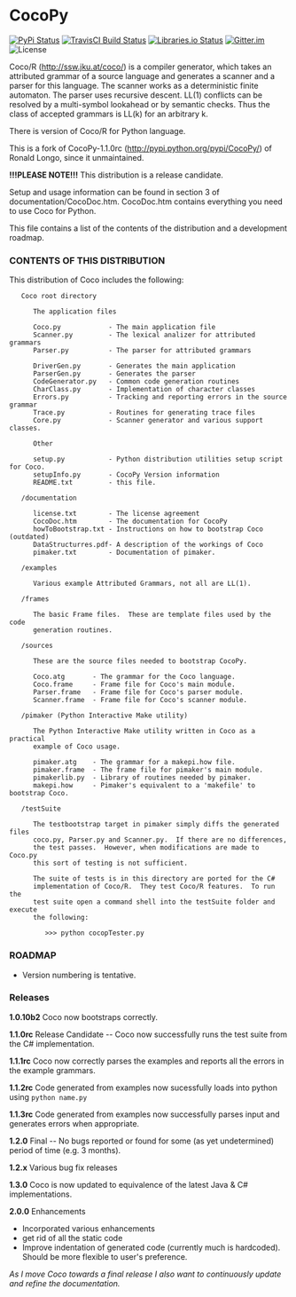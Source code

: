 # CocoPy
[![PyPi Status](https://img.shields.io/pypi/v/CocoPy.svg)](https://pypi.python.org/pypi/CocoPy)
[![TravisCI Build Status](https://travis-ci.org/KOLANICH/CocoPy.svg?branch=master)](https://travis-ci.org/KOLANICH/CoCoPy)
[![Libraries.io Status](https://img.shields.io/librariesio/github/KOLANICH/CoCoPy.svg)](https://libraries.io/github/KOLANICH/CoCoPy)
[![Gitter.im](https://badges.gitter.im/CoCoPy/Lobby.svg)](https://gitter.im/CoCoPy/Lobby)
![License](https://img.shields.io/github/license/KOLANICH/CoCoPy.svg)

Coco/R (http://ssw.jku.at/coco/) is a compiler generator, which takes an
attributed grammar of a source language and generates a scanner and a parser
for this language. The scanner works as a deterministic finite automaton.
The parser uses recursive descent. LL(1) conflicts can be resolved by a
multi-symbol lookahead or by semantic checks. Thus the class of accepted
grammars is LL(k) for an arbitrary k.

There is version of Coco/R for Python language.

This is a fork of CocoPy-1.1.0rc (http://pypi.python.org/pypi/CocoPy/) of
Ronald Longo, since it unmaintained.


**!!!PLEASE NOTE!!!**
This distribution is a release candidate.

Setup and usage information can be found in section 3 of
documentation/CocoDoc.htm.  CocoDoc.htm contains everything you need to
use Coco for Python.

This file contains a list of the contents of the distribution and a
development roadmap.

### CONTENTS OF THIS DISTRIBUTION

This distribution of Coco includes the following:

```
   Coco root directory

      The application files

      Coco.py            - The main application file
      Scanner.py         - The lexical analizer for attributed grammars
      Parser.py          - The parser for attributed grammars

      DriverGen.py       - Generates the main application
      ParserGen.py       - Generates the parser
      CodeGenerator.py   - Common code generation routines
      CharClass.py       - Implementation of character classes
      Errors.py          - Tracking and reporting errors in the source grammar
      Trace.py           - Routines for generating trace files
      Core.py            - Scanner generator and various support classes.

      Other

      setup.py           - Python distribution utilities setup script for Coco.
      setupInfo.py       - CocoPy Version information
      README.txt         - this file.

   /documentation

      license.txt        - The license agreement
      CocoDoc.htm        - The documentation for CocoPy
      howToBootstrap.txt - Instructions on how to bootstrap Coco (outdated)
      DataStructurres.pdf- A description of the workings of Coco
      pimaker.txt        - Documentation of pimaker.

   /examples

      Various example Attributed Grammars, not all are LL(1).

   /frames

      The basic Frame files.  These are template files used by the code
      generation routines.

   /sources

      These are the source files needed to bootstrap CocoPy.

      Coco.atg       - The grammar for the Coco language.
      Coco.frame     - Frame file for Coco's main module.
      Parser.frame   - Frame file for Coco's parser module.
      Scanner.frame  - Frame file for Coco's scanner module.

   /pimaker (Python Interactive Make utility)

      The Python Interactive Make utility written in Coco as a practical
      example of Coco usage.

      pimaker.atg    - The grammar for a makepi.how file.
      pimaker.frame  - The frame file for pimaker's main module.
      pimakerlib.py  - Library of routines needed by pimaker.
      makepi.how     - Pimaker's equivalent to a 'makefile' to bootstrap Coco.

   /testSuite

      The testbootstrap target in pimaker simply diffs the generated files
      coco.py, Parser.py and Scanner.py.  If there are no differences,
      the test passes.  However, when modifications are made to Coco.py
      this sort of testing is not sufficient.

      The suite of tests is in this directory are ported for the C#
      implementation of Coco/R.  They test Coco/R features.  To run the
      test suite open a command shell into the testSuite folder and execute
      the following:

         >>> python cocopTester.py
```

### ROADMAP

   - Version numbering is tentative.


### Releases
**1.0.10b2**  Coco now bootstraps correctly.

**1.1.0rc**  Release Candidate -- Coco now successfully runs the test suite from the C# implementation.

**1.1.1rc**   Coco now correctly parses the examples and reports all the errors in the example grammars.

**1.1.2rc**  Code generated from examples now sucessfully loads into python using `python name.py`

**1.1.3rc**    Code generated from examples now successfully parses input and generates errors when appropriate.

**1.2.0**     Final -- No bugs reported or found for some (as yet undetermined) period of time (e.g. 3 months).

**1.2.x**    Various bug fix releases

**1.3.0**    Coco is now updated to equivalence of the latest Java & C# implementations.

**2.0.0**    Enhancements 
- Incorporated various enhancements
- get rid of all the static code
- Improve indentation of generated code (currently much is hardcoded).  Should be more flexible to user's preference.


*As I move Coco towards a final release I also want to continuously update
and refine the documentation.*

